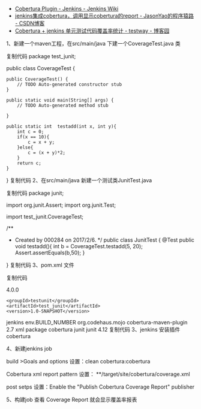 

* [Cobertura Plugin - Jenkins - Jenkins Wiki ](https://wiki.jenkins.io/display/JENKINS/Cobertura+Plugin)
* [jenkins集成cobertura，调用显示cobertura的report - JasonYao的程序猿路 - CSDN博客 ](http://blog.csdn.net/yaominhua/article/details/40684647)
* [Cobertura + jenkins 单元测试代码覆盖率统计 - testway - 博客园 ](http://www.cnblogs.com/testway/p/6380656.html)

1、新建一个maven工程，在src/main/java 下建一个CoverageTest.java 类

复制代码
package test_junit;

public class CoverageTest {

    public CoverageTest() {
        // TODO Auto-generated constructor stub
    }

    public static void main(String[] args) {
        // TODO Auto-generated method stub

    }
    
    public static int  testadd(int x, int y){
        int c = 0;
        if(x == 10){
            c = x + y;
        }else{
            c = (x + y)*2;
        }
        return c;
    }
}
复制代码
2、在src/main/java  新建一个测试类JunitTest.java

复制代码
package junit;

import org.junit.Assert;
import org.junit.Test;

import test_junit.CoverageTest;

/**
 * Created by 000284 on 2017/2/6.
 */
public class JunitTest {
    @Test
    public void testadd(){
        int b = CoverageTest.testadd(5, 20);
        Assert.assertEquals(b,50);
    }


}
复制代码
3、pom.xml 文件

复制代码
<?xml version="1.0" encoding="UTF-8"?>
<project xmlns="http://maven.apache.org/POM/4.0.0"
         xmlns:xsi="http://www.w3.org/2001/XMLSchema-instance"
         xsi:schemaLocation="http://maven.apache.org/POM/4.0.0 http://maven.apache.org/xsd/maven-4.0.0.xsd">
    <modelVersion>4.0.0</modelVersion>

    <groupId>testunit</groupId>
    <artifactId>test_junit</artifactId>
    <version>1.0-SNAPSHOT</version>
 <profiles>
        <!-- Jenkins by default defines a property BUILD_NUMBER which is used to enable the profile. -->
        <profile>
            <id>jenkins</id>
            <activation>
                <property>
                    <name>env.BUILD_NUMBER</name>
                </property>
            </activation>
            <build>
                <plugins>
                    <plugin>
                        <groupId>org.codehaus.mojo</groupId>
                        <artifactId>cobertura-maven-plugin</artifactId>
                        <version>2.7</version>
                        <configuration>
                            <formats>
                                <format>xml</format>
                            </formats>
                        </configuration>
                        <executions>
                            <execution>
                                <phase>package</phase>
                                <goals>
                                    <goal>cobertura</goal>
                                </goals>
                            </execution>
                        </executions>
                    </plugin>
                </plugins>
            </build>
        </profile>
    </profiles>
    <dependencies>
        <dependency>
            <groupId>junit</groupId>
            <artifactId>junit</artifactId>
            <version>4.12</version>
        </dependency>
    </dependencies>

</project>
复制代码
3、jenkins 安装插件cobertura

4、新建jenkins job

build >Goals and options  设置：clean cobertura:cobertura

Cobertura xml report pattern 设置： **/target/site/cobertura/coverage.xml

post setps 设置：Enable the "Publish Cobertura Coverage Report" publisher

5、构建job 查看 Coverage Report 就会显示覆盖率报表